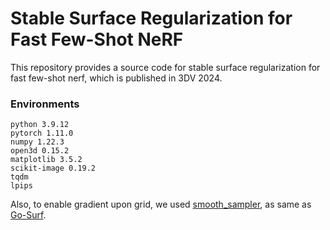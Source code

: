# Stable Surface Regularization for Fast Few-Shot NeRF

This repository provides a source code for stable surface regularization for fast few-shot nerf, which is published in 3DV 2024.

### Environments

```
python 3.9.12
pytorch 1.11.0
numpy 1.22.3
open3d 0.15.2
matplotlib 3.5.2
scikit-image 0.19.2
tqdm
lpips
```

Also, to enable gradient upon grid, we used [smooth_sampler](https://github.com/tymoteuszb/smooth-sampler), as same as [Go-Surf](https://github.com/JingwenWang95/go-surf).